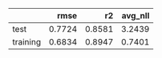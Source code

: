 |          |   rmse |     r2 |   avg_nll |
|:---------|-------:|-------:|----------:|
| test     | 0.7724 | 0.8581 |    3.2439 |
| training | 0.6834 | 0.8947 |    0.7401 |